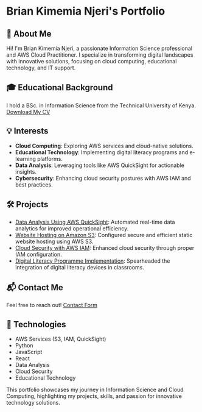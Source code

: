 # Brian Kimemia Njeri's Portfolio

## 📝 About Me
Hi! I'm Brian Kimemia Njeri, a passionate Information Science professional and AWS Cloud Practitioner. I specialize in transforming digital landscapes with innovative solutions, focusing on cloud computing, educational technology, and IT support.

## 🎓 Educational Background
I hold a BSc. in Information Science from the Technical University of Kenya. [Download My CV](/Brian_Kimemia_Njeri_CV.pdf)

## 💡 Interests
- **Cloud Computing**: Exploring AWS services and cloud-native solutions.
- **Educational Technology**: Implementing digital literacy programs and e-learning platforms.
- **Data Analysis**: Leveraging tools like AWS QuickSight for actionable insights.
- **Cybersecurity**: Enhancing cloud security postures with AWS IAM and best practices.

## 🛠️ Projects
- [Data Analysis Using AWS QuickSight](https://github.com/BrianKN019/aws-quicksight-project): Automated real-time data analytics for improved operational efficiency.
- [Website Hosting on Amazon S3](https://github.com/BrianKN019/s3-website-hosting): Configured secure and efficient static website hosting using AWS S3.
- [Cloud Security with AWS IAM](https://github.com/BrianKN019/aws-iam-security): Enhanced cloud security through proper IAM configuration.
- [Digital Literacy Programme Implementation](https://github.com/BrianKN019/digital-literacy-programme): Spearheaded the integration of digital literacy devices in classrooms.

## 📬 Contact Me
Feel free to reach out! [Contact Form](https://vibrant-portfolio-illusion.gptengineer.app/contact)

## 🚀 Technologies
- AWS Services (S3, IAM, QuickSight)
- Python
- JavaScript
- React
- Data Analysis
- Cloud Security
- Educational Technology

This portfolio showcases my journey in Information Science and Cloud Computing, highlighting my projects, skills, and passion for innovative technology solutions.